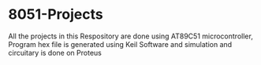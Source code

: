 # 8051-Projects
All the projects in this Respository are done using AT89C51 microcontroller, Program hex file is generated using Keil Software and simulation and circuitary is done on Proteus
